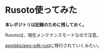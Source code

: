 # Rusoto使ってみた

**本レポジトリは記録のために残しておく。**

Rusotoは、現在メンテナンスモードなので注意。

[awslabs/aws-sdk-rust](https://github.com/awslabs/aws-sdk-rust)に移行されていくみたい。
